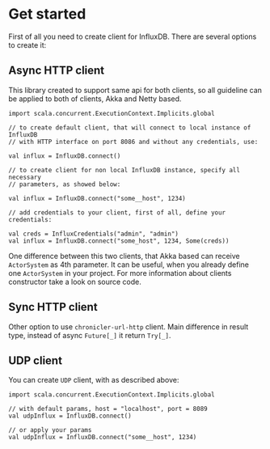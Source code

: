 # Get started
First of all you need to create client for InfluxDB.
There are several options to create it:
## Async HTTP client
This library created to support same api for both clients, 
so all guideline can be applied to both of clients, Akka and Netty based.
```
import scala.concurrent.ExecutionContext.Implicits.global

// to create default client, that will connect to local instance of InfluxDB
// with HTTP interface on port 8086 and without any credentials, use:

val influx = InfluxDB.connect()

// to create client for non local InfluxDB instance, specify all necessary 
// parameters, as showed below:

val influx = InfluxDB.connect("some__host", 1234)

// add credentials to your client, first of all, define your credentials:

val creds = InfluxCredentials("admin", "admin")
val influx = InfluxDB.connect("some_host", 1234, Some(creds))
```
One difference between this two clients, that Akka based can receive `ActorSystem` as 4th parameter.
It can be useful, when you already define one `ActorSystem` in your project. For more information about clients constructor take a look on source code.

## Sync HTTP client
Other option to use `chronicler-url-http` client. Main difference in result type, instead of async `Future[_]` it return `Try[_]`.
## UDP client
You can create `UDP` client, with as described above:
```
import scala.concurrent.ExecutionContext.Implicits.global

// with default params, host = "localhost", port = 8089
val udpInflux = InfluxDB.connect()

// or apply your params
val udpInflux = InfluxDB.connect("some__host", 1234)
```